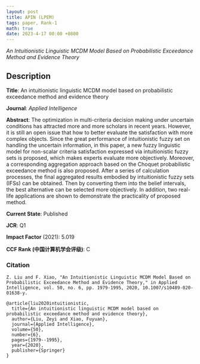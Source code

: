 ```yaml
---
layout: post
title: APIN (LPEM)
tags: paper, Rank-1
math: true
date: 2023-4-17 00:00 +0800
---
```

*An Intuitionistic Linguistic MCDM Model Based on Probabilistic Exceedance Method and Evidence Theory*

## Description

**Title**: An intuitionistic linguistic MCDM model based on probabilistic exceedance method and evidence theory

**Journal**: *Applied Intelligence*

**Abstract**: The optimization in multi-criteria decision making under uncertain conditions has attracted more and more scholars in recent years. However, it is still an open issue that how to better evaluate the satisfaction with more complex objects. Since the great performance of intuitionistic fuzzy set on handling the uncertain information, in this paper, a new fuzzy linguistic model for non-scalar criteria satisfaction expressed via intuitionistic fuzzy sets is proposed, which makes experts evaluate more objectively. Moreover, a corresponding aggregation approach based on the Choquet probabilistic exceedance method is also proposed. After a series of calculation processes, the final aggregated results embodied by intuitionistic fuzzy sets (IFSs) can be obtained. Then by converting them into the belief intervals, the best alternative can be selected more objectively. In addition, two real-life applications are shown to demonstrate the practicality of proposed method.

**Current State**: Published

**JCR**: Q1

**Impact Factor** (2021): 5.019

**CCF Rank (中国计算机学会评级)**: C


### Citation

```
Z. Liu and F. Xiao, "An Intuitionistic Linguistic MCDM Model Based on Probabilistic Exceedance Method and Evidence Theory," in Applied Intelligence, vol. 50, no. 6, pp. 1979-1995, 2020, 10.1007/s10489-020-01638-y.
```

```
@article{liu2020intuitionistic,
  title={An intuitionistic linguistic MCDM model based on probabilistic exceedance method and evidence theory},
  author={Liu, Zeyi and Xiao, Fuyuan},
  journal={Applied Intelligence},
  volume={50},
  number={6},
  pages={1979--1995},
  year={2020},
  publisher={Springer}
}
```
